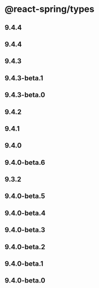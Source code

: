 # @react-spring/types

## 9.4.4

## 9.4.4

## 9.4.3

## 9.4.3-beta.1

## 9.4.3-beta.0

## 9.4.2

## 9.4.1

## 9.4.0

## 9.4.0-beta.6

## 9.3.2

## 9.4.0-beta.5

## 9.4.0-beta.4

## 9.4.0-beta.3

## 9.4.0-beta.2

## 9.4.0-beta.1

## 9.4.0-beta.0
